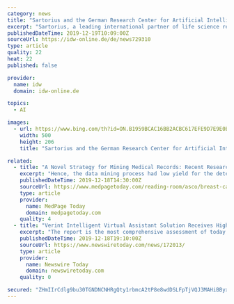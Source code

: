 ```yaml
---
category: news
title: "Sartorius and the German Research Center for Artificial Intelligence launch joint research laboratory"
excerpt: "Sartorius, a leading international partner of life science research and the biopharmaceutical industry, and the German Research Center for Artificial Intelligence (DFKI) have established the Sartorius AI Lab (SAIL) research laboratory. On the DFKI campus in Kaiserslautern, the use of artificial intelligence (AI) in Sartorius products and ..."
publishedDateTime: 2019-12-19T10:09:00Z
sourceUrl: https://idw-online.de/de/news729310
type: article
quality: 22
heat: 22
published: false

provider:
  name: idw
  domain: idw-online.de

topics:
  - AI

images:
  - url: https://www.bing.com/th?id=ON.B1959BCAC16BB2ACBC617EFE9D7E9E0B
    width: 500
    height: 206
    title: "Sartorius and the German Research Center for Artificial Intelligence launch joint research laboratory"

related:
  - title: "A Novel Strategy for Mining Medical Records: Recent Research Context"
    excerpt: "Hence, the data mining process had low yield for the detection of metastatic disease. The new method is a natural language processing (NLP) model that detects the presence and timing of metastatic breast cancer recurrence using clinical notes from the EMR, which is used in several hospitals including Stanford Health Care. In addition ..."
    publishedDateTime: 2019-12-18T14:30:00Z
    sourceUrl: https://www.medpagetoday.com/reading-room/asco/breast-cancer/83937
    type: article
    provider:
      name: MedPage Today
      domain: medpagetoday.com
    quality: 4
  - title: "Verint Intelligent Virtual Assistant Solution Receives Highest Ratings from Opus Research for Third Consecutive Year"
    excerpt: "The report is the most comprehensive assessment of today’s leading providers in natural language processing, machine learning, Artificial Intelligence (AI), and analytics that power automated virtual agents and digital self-service solutions. Verint’s Intelligent Virtual Assistant™ solutions, part of its self-service cloud, surpassed ..."
    publishedDateTime: 2019-12-18T19:10:00Z
    sourceUrl: https://www.newswiretoday.com/news/172013/
    type: article
    provider:
      name: Newswire Today
      domain: newswiretoday.com
    quality: 0

secured: "ZHmIIrCdlg9bu30TGNDNCNHRgQty1rbmcA2tP8e8wdDSLFpTjVQJ3MAHiBByxAe9/LFaHfydcGUHA+JhXJy/YdNFFtbzlR/emS/tK1djygPxY8fh3qGl49+5XwOy++rl0AjeI9+ZpEjFYrr+WofHP6RO2UQKO71txBvYSRu2M577CnLWC9nV52E7ywhRGVeklD/4FAxvNY+vK5BM3GCeQ5JNW/7ow94T79HB2aXCeAI7O4MHvDd/CqrdQHKW86sD1dhPlmEnEI0iGrg6AbaWtg==;iTHqNdWnOjVnnryGapryJg=="
---
```


